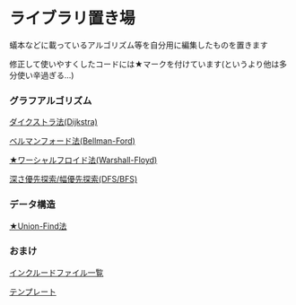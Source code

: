 # ライブラリ置き場
蟻本などに載っているアルゴリズム等を自分用に編集したものを置きます

修正して使いやすくしたコードには★マークを付けています(というより他は多分使い辛過ぎる...)
### グラフアルゴリズム
[  ダイクストラ法(Dijkstra)](https://github.com/kacho65535/library/blob/master/dijkstra.cpp)

[  ベルマンフォード法(Bellman-Ford)](https://github.com/kacho65535/library/blob/master/bellman_ford.cpp)

[★ワーシャルフロイド法(Warshall-Floyd)](https://github.com/kacho65535/library/blob/master/warshall_floyd.cpp)

[  深さ優先探索/幅優先探索(DFS/BFS)](https://github.com/kacho65535/library/blob/master/dfs%2Cbfs.cpp)
### データ構造
[★Union-Find法](https://github.com/kacho65535/library/blob/master/union_find.cpp)
### おまけ
[  インクルードファイル一覧](https://github.com/kacho65535/library/blob/master/include_file.cpp)

[  テンプレート](https://github.com/kacho65535/library/blob/master/template.cpp)
